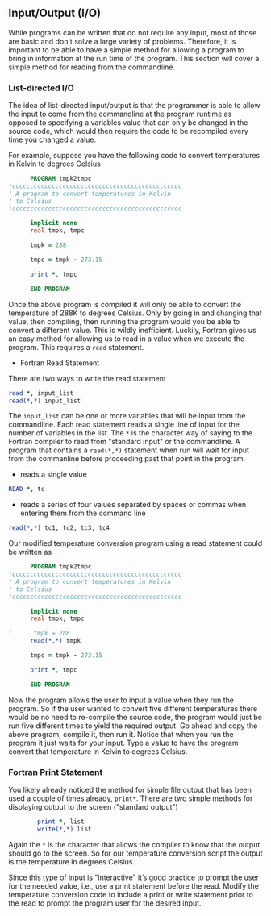 ## Input/Output (I/O)

While programs can be written that do not require any input, most of those are basic and don't solve a large variety of problems. Therefore, it is important to be able to have a simple method for allowing a program to bring in information at the run time of the program. This section will cover a simple method for reading from the commandline.

### List-directed I/O

The idea of list-directed input/output is that the programmer is able to allow the input to come from the commandline at the program runtime as opposed to specifying a variables value that can only be changed in the source code, which would then require the code to be recompiled every time you changed a value.

For example, suppose you have the following code to convert temperatures in Kelvin to degrees Celsius

```fortran
      PROGRAM tmpk2tmpc
!ccccccccccccccccccccccccccccccccccccccccccccccc
! A program to convert temperatures in Kelvin
! to Celsius
!ccccccccccccccccccccccccccccccccccccccccccccccc

      implicit none
      real tmpk, tmpc

      tmpk = 288

      tmpc = tmpk - 273.15

      print *, tmpc

      END PROGRAM
```

Once the above program is compiled it will only be able to convert the temperature of 288K to degrees Celsius. Only by going in and changing that value, then compiling, then running the program would you be able to convert a different value. This is wildly inefficient. Luckily, Fortran gives us an easy method for allowing us to read in a value when we execute the program. This requires a `read` statement.

* Fortran Read Statement

There are two ways to write the read statement
```fortran
read *, input_list
read(*,*) input_list
```
The `input_list` can be one or more variables that will be input from the commandline. Each read statement reads a single line of input for the number of variables in the list. The `*` is the character way of saying to the Fortran compiler to read from "standard input" or the commandline. A program that contains a `read(*,*)` statement when run will wait for input from the commanline before proceeding past that point in the program.
* reads a single value
```fortran
READ *, tc
```
* reads a series of four values separated by spaces or commas when entering them from the command line
```fortran
read(*,*) tc1, tc2, tc3, tc4
```
Our modified temperature conversion program using a read statement could be written as

```fortran
      PROGRAM tmpk2tmpc
!ccccccccccccccccccccccccccccccccccccccccccccccc
! A program to convert temperatures in Kelvin
! to Celsius
!ccccccccccccccccccccccccccccccccccccccccccccccc

      implicit none
      real tmpk, tmpc

!      tmpk = 288
      read(*,*) tmpk

      tmpc = tmpk - 273.15

      print *, tmpc

      END PROGRAM
```
Now the program allows the user to input a value when they run the program. So if the user wanted to convert five different temperatures there would be no need to re-compile the source code, the program would just be run five different times to yield the required output. Go ahead and copy the above program, compile it, then run it. Notice that when you run the program it just waits for your input. Type a value to have the program convert that temperature in Kelvin to degrees Celsius.

### Fortran Print Statement

You likely already noticed the method for simple file output that has been used a couple of times already, `print*`. There are two simple methods for displaying output to the screen ("standard output")

```fortran
		print *, list
		write(*,*) list
```		
Again the `*` is the character that allows the compiler to know that the output should go to the screen. So for our temperature conversion script the output is the temperature in degrees Celsius.


Since this type of input is "interactive" it’s good practice to prompt the user for the needed value, i.e., use a print statement before the read. Modify the temperature conversion code to include a print or write statement prior to the read to prompt the program user for the desired input.
